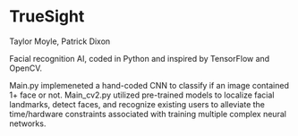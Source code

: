 # TrueSight

Taylor Moyle, Patrick Dixon

Facial recognition AI, coded in Python and inspired by TensorFlow and OpenCV.

Main.py implemeneted a hand-coded CNN  to classify if an image contained 1+ face or not. 
Main_cv2.py utilized pre-trained models to localize facial landmarks, detect faces, and recognize existing users to alleviate the time/hardware constraints associated with training multiple complex neural networks.
